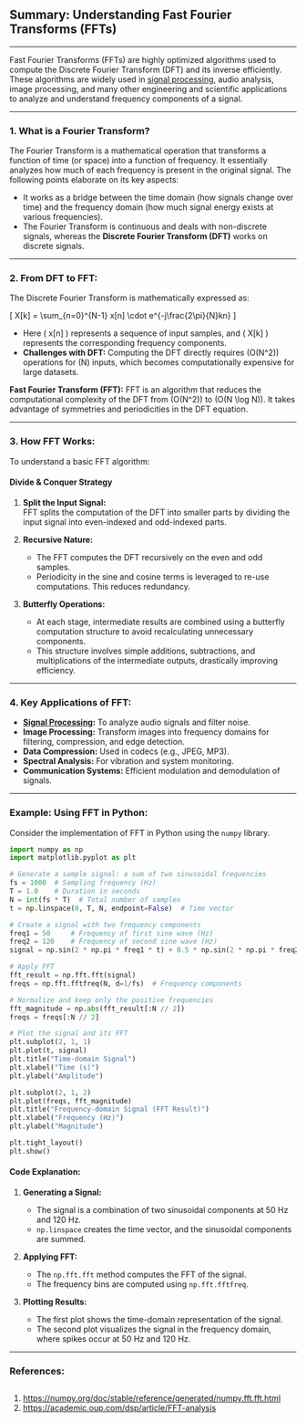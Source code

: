 ## Summary: Understanding Fast Fourier Transforms (FFTs)  
---  
Fast Fourier Transforms (FFTs) are highly optimized algorithms used to compute the Discrete Fourier Transform (DFT) and its inverse efficiently. These algorithms are widely used in [signal processing](https://pollinations.ai/referral?topic=signal%20processing), audio analysis, image processing, and many other engineering and scientific applications to analyze and understand frequency components of a signal.

---

### **1. What is a Fourier Transform?**  
The Fourier Transform is a mathematical operation that transforms a function of time (or space) into a function of frequency. It essentially analyzes how much of each frequency is present in the original signal. The following points elaborate on its key aspects:  

- It works as a bridge between the time domain (how signals change over time) and the frequency domain (how much signal energy exists at various frequencies).  
- The Fourier Transform is continuous and deals with non-discrete signals, whereas the **Discrete Fourier Transform (DFT)** works on discrete signals.  

---

### **2. From DFT to FFT:**  
The Discrete Fourier Transform is mathematically expressed as:  

\[
X[k] = \sum_{n=0}^{N-1} x[n] \cdot e^{-j\frac{2\pi}{N}kn}
\]

- Here ( x[n] ) represents a sequence of input samples, and ( X[k] ) represents the corresponding frequency components.
- **Challenges with DFT:** Computing the DFT directly requires (O(N^2)) operations for (N) inputs, which becomes computationally expensive for large datasets.  

**Fast Fourier Transform (FFT):** FFT is an algorithm that reduces the computational complexity of the DFT from (O(N^2)) to (O(N \log N)). It takes advantage of symmetries and periodicities in the DFT equation.  

---

### **3. How FFT Works:**  
To understand a basic FFT algorithm:  

#### **Divide & Conquer Strategy**
1. **Split the Input Signal:**  
   FFT splits the computation of the DFT into smaller parts by dividing the input signal into even-indexed and odd-indexed parts.
   
2. **Recursive Nature:**  
   - The FFT computes the DFT recursively on the even and odd samples.  
   - Periodicity in the sine and cosine terms is leveraged to re-use computations. This reduces redundancy.  

3. **Butterfly Operations:**  
   - At each stage, intermediate results are combined using a butterfly computation structure to avoid recalculating unnecessary components.  
   - This structure involves simple additions, subtractions, and multiplications of the intermediate outputs, drastically improving efficiency.

---

### **4. Key Applications of FFT:**
- **[Signal Processing](https://pollinations.ai/referral?topic=signal%20processing):** To analyze audio signals and filter noise.
- **Image Processing:** Transform images into frequency domains for filtering, compression, and edge detection.
- **Data Compression:** Used in codecs (e.g., JPEG, MP3).
- **Spectral Analysis:** For vibration and system monitoring.
- **Communication Systems:** Efficient modulation and demodulation of signals.

---

### **Example: Using FFT in Python:**  

Consider the implementation of FFT in Python using the `numpy` library.  

```python
import numpy as np
import matplotlib.pyplot as plt

# Generate a sample signal: a sum of two sinusoidal frequencies
fs = 1000  # Sampling frequency (Hz)
T = 1.0    # Duration in seconds
N = int(fs * T)  # Total number of samples
t = np.linspace(0, T, N, endpoint=False)  # Time vector

# Create a signal with two frequency components
freq1 = 50     # Frequency of first sine wave (Hz)
freq2 = 120    # Frequency of second sine wave (Hz)
signal = np.sin(2 * np.pi * freq1 * t) + 0.5 * np.sin(2 * np.pi * freq2 * t)

# Apply FFT
fft_result = np.fft.fft(signal)
freqs = np.fft.fftfreq(N, d=1/fs)  # Frequency components

# Normalize and keep only the positive frequencies
fft_magnitude = np.abs(fft_result[:N // 2])
freqs = freqs[:N // 2]

# Plot the signal and its FFT
plt.subplot(2, 1, 1)
plt.plot(t, signal)
plt.title("Time-domain Signal")
plt.xlabel("Time (s)")
plt.ylabel("Amplitude")

plt.subplot(2, 1, 2)
plt.plot(freqs, fft_magnitude)
plt.title("Frequency-domain Signal (FFT Result)")
plt.xlabel("Frequency (Hz)")
plt.ylabel("Magnitude")

plt.tight_layout()
plt.show()
```

#### **Code Explanation:**
1. **Generating a Signal:**  
   - The signal is a combination of two sinusoidal components at 50 Hz and 120 Hz.  
   - `np.linspace` creates the time vector, and the sinusoidal components are summed.

2. **Applying FFT:**  
   - The `np.fft.fft` method computes the FFT of the signal.
   - The frequency bins are computed using `np.fft.fftfreq`.

3. **Plotting Results:**  
   - The first plot shows the time-domain representation of the signal.
   - The second plot visualizes the signal in the frequency domain, where spikes occur at 50 Hz and 120 Hz.

---

### References:  
## 
1. https://numpy.org/doc/stable/reference/generated/numpy.fft.fft.html  
2. https://academic.oup.com/dsp/article/FFT-analysis  
##